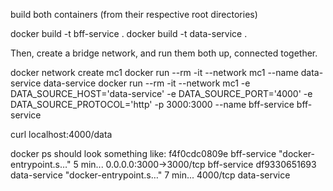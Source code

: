build both containers (from their respective root directories)

docker build -t bff-service .
docker build -t data-service .

Then, create a bridge network, and run them both up, connected together.

docker network create mc1
docker run --rm -it --network mc1 --name data-service data-service
docker run --rm -it --network mc1 -e DATA_SOURCE_HOST='data-service' -e DATA_SOURCE_PORT='4000' -e DATA_SOURCE_PROTOCOL='http' -p 3000:3000 --name bff-service bff-service

curl localhost:4000/data




docker ps should look something like:
f4f0cdc0809e   bff-service   "docker-entrypoint.s…"   5 min...         0.0.0.0:3000->3000/tcp          bff-service
df9330651693   data-service  "docker-entrypoint.s…"   7 min...         4000/tcp                        data-service
